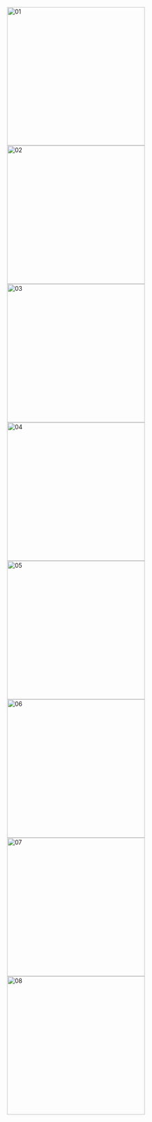 
<img width="323" alt="01" src="https://github.com/kocaksey/EnerjiSACase/assets/83529848/a28a84bd-161b-4ac4-aae8-34ba26edd9ec">
<img width="323" alt="02" src="https://github.com/kocaksey/EnerjiSACase/assets/83529848/d2071b21-a57f-4bad-9205-999465cf0425">
<img width="323" alt="03" src="https://github.com/kocaksey/EnerjiSACase/assets/83529848/11f9b4f5-7caa-45a5-b46b-64a5160e5838">
<img width="323" alt="04" src="https://github.com/kocaksey/EnerjiSACase/assets/83529848/8bbc5e2f-d07f-4c6b-bdd4-9e90f25f44d2">
<img width="323" alt="05" src="https://github.com/kocaksey/EnerjiSACase/assets/83529848/8daf0ace-8a71-4488-b06a-877f0de15575">
<img width="323" alt="06" src="https://github.com/kocaksey/EnerjiSACase/assets/83529848/85f12bdf-b29a-4c18-93db-4db227d07784">
<img width="323" alt="07" src="https://github.com/kocaksey/EnerjiSACase/assets/83529848/22693986-5338-4318-9cf0-9597b677dd3f">
<img width="323" alt="08" src="https://github.com/kocaksey/EnerjiSACase/assets/83529848/8f4e2199-8afe-48f7-bfbf-9ed487853cde">
